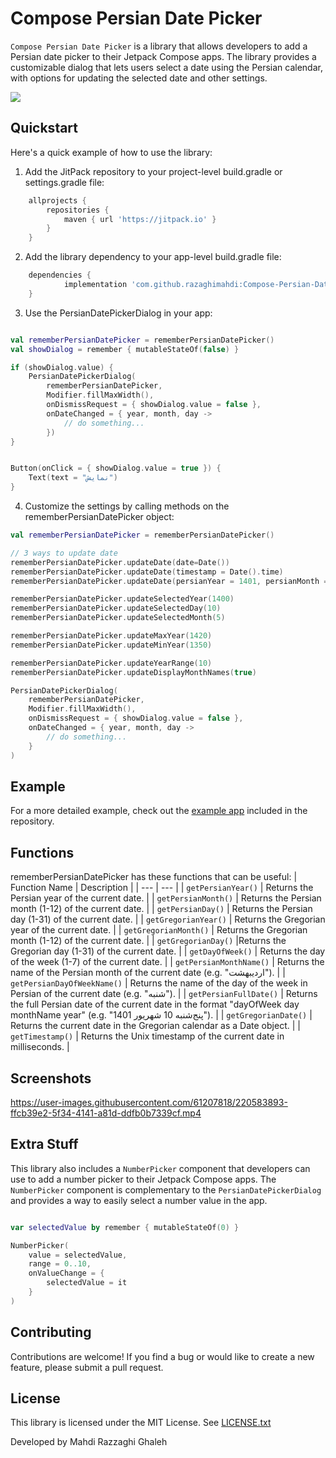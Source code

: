 # Compose Persian Date Picker

`Compose Persian Date Picker` is a library that allows developers to add a Persian date picker to their Jetpack Compose apps. 
The library provides a customizable dialog that lets users select a date using the Persian calendar,
with options for updating the selected date and other settings.


[![](https://jitpack.io/v/razaghimahdi/Compose-Persian-Date-Picker.svg)](https://jitpack.io/#razaghimahdi/Compose-Persian-Date-Picker)


## Quickstart

Here's a quick example of how to use the library:

1. Add the JitPack repository to your project-level build.gradle or settings.gradle file:

```groovy
	allprojects {
		repositories {
			maven { url 'https://jitpack.io' }
		}
	}
```

2. Add the library dependency to your app-level build.gradle file:

```groovy
    dependencies {
            implementation 'com.github.razaghimahdi:Compose-Persian-Date-Picker:1.0.1'
    } 
```

3. Use the PersianDatePickerDialog in your app:

```kotlin

val rememberPersianDatePicker = rememberPersianDatePicker()
val showDialog = remember { mutableStateOf(false) }

if (showDialog.value) {
    PersianDatePickerDialog(
        rememberPersianDatePicker,
        Modifier.fillMaxWidth(),
        onDismissRequest = { showDialog.value = false },
        onDateChanged = { year, month, day ->
            // do something...
        })
}


Button(onClick = { showDialog.value = true }) {
    Text(text = "نمایش")
}
```

4. Customize the settings by calling methods on the rememberPersianDatePicker object:

```Kotlin
val rememberPersianDatePicker = rememberPersianDatePicker()

// 3 ways to update date
rememberPersianDatePicker.updateDate(date=Date())
rememberPersianDatePicker.updateDate(timestamp = Date().time)
rememberPersianDatePicker.updateDate(persianYear = 1401, persianMonth = 12, persianDay = 20)

rememberPersianDatePicker.updateSelectedYear(1400)
rememberPersianDatePicker.updateSelectedDay(10)
rememberPersianDatePicker.updateSelectedMonth(5)

rememberPersianDatePicker.updateMaxYear(1420)
rememberPersianDatePicker.updateMinYear(1350)

rememberPersianDatePicker.updateYearRange(10)
rememberPersianDatePicker.updateDisplayMonthNames(true)

PersianDatePickerDialog(
    rememberPersianDatePicker,
    Modifier.fillMaxWidth(),
    onDismissRequest = { showDialog.value = false },
    onDateChanged = { year, month, day ->
        // do something...
    }
)
```
## Example
For a more detailed example, check out the [example app](https://github.com/razaghimahdi/Compose-Persian-Date-Picker/blob/master/app/src/main/java/com/razaghimahdi/composepersiandatepicker/MainActivity.kt) included in the repository.

## Functions
rememberPersianDatePicker has these functions that can be useful:
| Function Name | Description |
| --- | --- |
| `getPersianYear()` | Returns the Persian year of the current date. |
| `getPersianMonth()` | Returns the Persian month (1-12) of the current date. |
| `getPersianDay()` | Returns the Persian day (1-31) of the current date. |
| `getGregorianYear()` | Returns the Gregorian year of the current date. |
| `getGregorianMonth()` | Returns the Gregorian month (1-12) of the current date. |
| `getGregorianDay()` |Returns the Gregorian day (1-31) of the current date. |
| `getDayOfWeek()` | Returns the day of the week (1-7) of the current date. |
| `getPersianMonthName()` | Returns the name of the Persian month of the current date (e.g. "اردیبهشت"). |
| `getPersianDayOfWeekName()` | Returns the name of the day of the week in Persian of the current date (e.g. "شنبه"). |
| `getPersianFullDate()` | Returns the full Persian date of the current date in the format "dayOfWeek day monthName year" (e.g. "پنج‌شنبه  10  شهریور  1401"). |
| `getGregorianDate()` | Returns the current date in the Gregorian calendar as a Date object. |
| `getTimestamp()` | Returns the Unix timestamp of the current date in milliseconds. |

## Screenshots
https://user-images.githubusercontent.com/61207818/220583893-ffcb39e2-5f34-4141-a81d-ddfb0b7339cf.mp4

## Extra Stuff

This library also includes a `NumberPicker` component that developers can use to add a number picker to their Jetpack Compose apps. 
The `NumberPicker` component is complementary to the `PersianDatePickerDialog` and provides a way to easily select a number value in the app.

```Kotlin

var selectedValue by remember { mutableStateOf(0) }

NumberPicker(
    value = selectedValue,
    range = 0..10,
    onValueChange = {
        selectedValue = it
    }
)


```
## Contributing
Contributions are welcome! If you find a bug or would like to create a new feature, please submit a pull request.

## License
This library is licensed under the MIT License. See [LICENSE.txt](https://github.com/razaghimahdi/Compose-Persian-Date)

Developed by Mahdi Razzaghi Ghaleh
